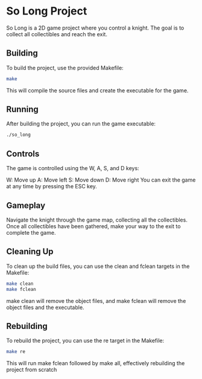 # So Long Project

So Long is a 2D game project where you control a knight. The goal is to collect all collectibles and reach the exit.

## Building

To build the project, use the provided Makefile:

```sh
make
```

This will compile the source files and create the executable for the game.

## Running
After building the project, you can run the game executable:
```sh
./so_long
```
## Controls
The game is controlled using the W, A, S, and D keys:

W: Move up
A: Move left
S: Move down
D: Move right
You can exit the game at any time by pressing the ESC key.

## Gameplay
Navigate the knight through the game map, collecting all the collectibles. Once all collectibles have been gathered, make your way to the exit to complete the game.

## Cleaning Up
To clean up the build files, you can use the clean and fclean targets in the Makefile:

```sh
make clean
make fclean
```

make clean will remove the object files, and make fclean will remove the object files and the executable.

## Rebuilding
To rebuild the project, you can use the re target in the Makefile:
```sh
make re
```

This will run make fclean followed by make all, effectively rebuilding the project from scratch